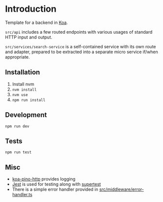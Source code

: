 # Introduction

Template for a backend in [Koa](https://koajs.com/).

`src/api` includes a few routed endpoints with various usages of standard HTTP input and output.

`src/services/search-service` is a self-contained service with its own route and adapter, prepared to be
extracted into a separate micro service if/when appropriate.

## Installation

1. Install nvm
2. `nvm install`
3. `nvm use`
4. `npm run install`

## Development

`npm run dev`

## Tests

`npm run test`

## Misc

- [koa-pino-http](https://www.npmjs.com/package/koa-pino-logger) provides logging
- [Jest](https://jestjs.io/) is used for testing along with [supertest](https://www.npmjs.com/package/supertest)
- There is a simple error handler provided in [src/middleware/error-handler.ts]()
